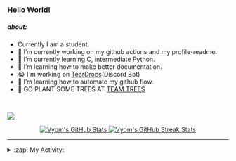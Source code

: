 ### Hello World!

##### about:
- Currently I am a student.
- 🔭 I’m currently working on my github actions and my profile-readme. 
- 🌱 I’m currently learning C, intermediate Python.
- 🌱 I’m learning how to make better documentation.
- 😭 I'm working on [TearDrops](https://github.com/Vyvy-vi/TearDrops)(Discord Bot)
- 🌱 I’m learning how to automate my github flow.
- 🌱 GO PLANT SOME TREES AT [TEAM TREES](https://teamtrees.org/)
<br>

<a href="https://twitter.com/Vyvy_viM"><img target="_blank" src="https://img.shields.io/badge/twitter%20@Vyvy_viM-0D95E8?style=for-the-badge&logo=twitter&logoColor=white"/></a> 
<br>



<p align="center">
<a href="https://github.com/Vyvy-vi/Vyvy-vi">
  <img src="https://profile-readme-git-master.vyvy-vi.vercel.app/api?username=Vyvy-vi&show_icons=true&line_height=27&count_private=true&title_color=ffffff&text_color=c9cacc&icon_color=2bbc8a&bg_color=1d1f21" alt="Vyom's GitHub Stats" />
</a></div>
<a href="https://github.com/DenverCoder1/github-readme-streak-stats">
  <img src="https://readme-stats.herokuapp.com/?user=Vyvy-vi&theme=dark" alt="Vyom's GitHub Streak Stats" />
</a>
</p>


---
<details>
  <summary>:zap: My Activity:</summary>
  
<!--START_SECTION:waka-->
![Profile Views](http://img.shields.io/badge/Profile%20Views-44-blue)

**I'm an Early 🐤** 

```text
🌞 Morning    3 commits      ██░░░░░░░░░░░░░░░░░░░░░░░   8.82% 
🌆 Daytime    18 commits     █████████████░░░░░░░░░░░░   52.94% 
🌃 Evening    2 commits      █░░░░░░░░░░░░░░░░░░░░░░░░   5.88% 
🌙 Night      11 commits     ████████░░░░░░░░░░░░░░░░░   32.35%

```
📅 **I'm Most Productive on Monday** 

```text
Monday       14 commits     ██████████░░░░░░░░░░░░░░░   41.18% 
Tuesday      4 commits      ███░░░░░░░░░░░░░░░░░░░░░░   11.76% 
Wednesday    2 commits      █░░░░░░░░░░░░░░░░░░░░░░░░   5.88% 
Thursday     3 commits      ██░░░░░░░░░░░░░░░░░░░░░░░   8.82% 
Friday       0 commits      ░░░░░░░░░░░░░░░░░░░░░░░░░   0.0% 
Saturday     4 commits      ███░░░░░░░░░░░░░░░░░░░░░░   11.76% 
Sunday       7 commits      █████░░░░░░░░░░░░░░░░░░░░   20.59%

```


📊 **This Week I Spent My Time On** 

```text
🔥 Editors: 
VS Code                  3 hrs 13 mins       ████████████░░░░░░░░░░░░░   51.04% 
Vim                      3 hrs 5 mins        ████████████░░░░░░░░░░░░░   48.96%

🐱‍💻 Projects: 
lets-troll-ryan          3 hrs 26 mins       █████████████░░░░░░░░░░░░   54.66% 
Automation               1 hr 1 min          ████░░░░░░░░░░░░░░░░░░░░░   16.35% 
MLH-BUILD-CHALLENGES     47 mins             ███░░░░░░░░░░░░░░░░░░░░░░   12.48% 
TearDrops                32 mins             ██░░░░░░░░░░░░░░░░░░░░░░░   8.59% 
MyApp                    15 mins             █░░░░░░░░░░░░░░░░░░░░░░░░   4.04%

💻 Operating System: 
Mac                      6 hrs 18 mins       █████████████████████████   100.0%

```

**I Mostly Code in Python** 

```text
Python                   26 repos            █████████████████░░░░░░░░   70.27% 
SCSS                     2 repos             █░░░░░░░░░░░░░░░░░░░░░░░░   5.41% 
HTML                     2 repos             █░░░░░░░░░░░░░░░░░░░░░░░░   5.41% 
Processing               1 repo              ░░░░░░░░░░░░░░░░░░░░░░░░░   2.7% 
Swift                    1 repo              ░░░░░░░░░░░░░░░░░░░░░░░░░   2.7%

```



<!--END_SECTION:waka-->
</details>




